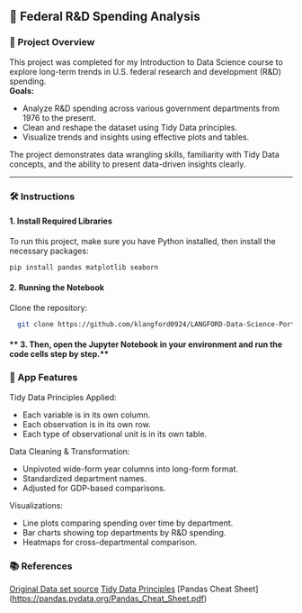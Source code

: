 ## 🧪 Federal R&D Spending Analysis

### 📌 Project Overview
This project was completed for my Introduction to Data Science course to explore long-term trends in U.S. federal research and development (R&D) spending.  
**Goals:**
- Analyze R&D spending across various government departments from 1976 to the present.
- Clean and reshape the dataset using Tidy Data principles.
- Visualize trends and insights using effective plots and tables.

The project demonstrates data wrangling skills, familiarity with Tidy Data concepts, and the ability to present data-driven insights clearly.

---

### 🛠️ Instructions

#### 1. Install Required Libraries
To run this project, make sure you have Python installed, then install the necessary packages:

```bash
pip install pandas matplotlib seaborn
```

#### **2. Running the Notebook**  
Clone the repository:
```bash
  git clone https://github.com/klangford0924/LANGFORD-Data-Science-Portfolio-/TidyData-Project.git
```
#### ** 3. Then, open the Jupyter Notebook in your environment and run the code cells step by step.** 

### 🧩 App Features
Tidy Data Principles Applied:
- Each variable is in its own column.
- Each observation is in its own row.
- Each type of observational unit is in its own table.

Data Cleaning & Transformation:
- Unpivoted wide-form year columns into long-form format.
- Standardized department names.
- Adjusted for GDP-based comparisons.

Visualizations:
- Line plots comparing spending over time by department.
- Bar charts showing top departments by R&D spending.
- Heatmaps for cross-departmental comparison.

### 📚 References
[Original Data set source](https://github.com/rfordatascience/tidytuesday/tree/main/data/2019/2019-02-12)
[Tidy Data Principles](https://vita.had.co.nz/papers/tidy-data.pdf) 
[Pandas Cheat Sheet] (https://pandas.pydata.org/Pandas_Cheat_Sheet.pdf)





